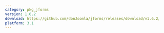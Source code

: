 ```yaml
---
category: pkg_jforms
version: 1.6.2
download: https://github.com/donJoomla/jforms/releases/download/v1.6.2/pkg_jforms_full_1.6.2_j30.zip.zip
platform: 3.1
---
```

